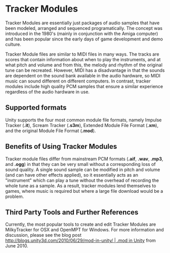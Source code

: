 Tracker Modules
===============


Tracker Modules are essentially just packages of audio samples that have been modeled, arranged and sequenced programatically.  The concept was introduced in the 1980's (mainly in conjunction with the Amiga computer) and has been popular since the early days of game development and demo culture.

Tracker Module files are similar to MIDI files in many ways. The tracks are scores that contain information about when to play the instruments, and at what pitch and volume and from this, the melody and rhythm of the original tune can be recreated. However, MIDI has a disadvantage in that the sounds are dependent on the sound bank available in the audio hardware, so MIDI music can sound different on different computers. In contrast, tracker modules include high quality PCM samples that ensure a similar experience regardless of the audio hardware in use.


Supported formats
-----------------


Unity supports the four most common module file formats, namely Impulse Tracker (__.it__), Scream Tracker (__.s3m__), Extended Module File Format (__.xm__), and the original Module File Format (__.mod__).


Benefits of Using Tracker Modules
---------------------------------


Tracker module files differ from mainstream PCM formats (__.aif__, __.wav__, __.mp3__, and __.ogg__) in that they can be very small without a corresponding loss of sound quality. A single sound sample can be modified in pitch and volume (and can have other effects applied), so it essentially acts as an "instrument" which can play a tune without the overhead of recording the whole tune as a sample. As a result, tracker modules lend themselves to games, where music is required but where a large file download would be a problem.


Third Party Tools and Further References
----------------------------------------


Currently, the most popular tools to create and edit Tracker Modules are MilkyTracker for OSX and OpenMPT for Windows. For more information and discussion, please see the blog post [http://blogs.unity3d.com/2010/06/29/mod-in-unity/ | .mod in Unity](http://blogs.unity3d.com/2010/06/29/mod-in-unity/|.modinunity.html) from June 2010.
